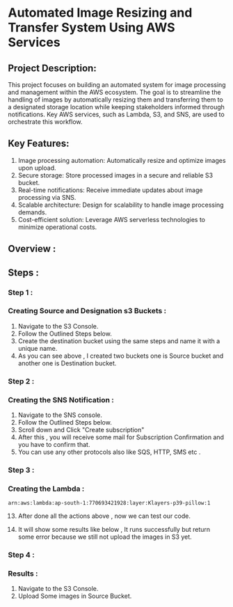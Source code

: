 # Automated Image Resizing and Transfer System Using AWS Services

## Project Description:
This project focuses on building an automated system for image processing and management within the AWS ecosystem. The goal is to streamline the handling of images by automatically resizing them and transferring them to a designated storage location while keeping stakeholders informed through notifications. Key AWS services, such as Lambda, S3, and SNS, are used to orchestrate this workflow.

## Key Features:
1. Image processing automation: Automatically resize and optimize images upon upload.
2. Secure storage: Store processed images in a secure and reliable S3 bucket.
3. Real-time notifications: Receive immediate updates about image processing via SNS.
4. Scalable architecture: Design for scalability to handle image processing demands.
5. Cost-efficient solution: Leverage AWS serverless technologies to minimize operational costs.

## Overview :
## Steps :
### Step 1 :
### Creating Source and Designation s3 Buckets :

1. Navigate to the S3 Console.
2. Follow the Outlined Steps below.
3. Create the destination bucket using the same steps and name it with a unique name.
4. As you can see above , I created two buckets one is Source bucket and another one is Destination bucket.

### Step 2 :
### Creating the SNS Notification :

1. Navigate to the SNS console.
2. Follow the Outlined Steps below.
3. Scroll down and Click "Create subscription" 
4. After this , you will receive some mail for Subscription Confirmation and you have to confirm that.<br>
5. You can use any other protocols also like SQS, HTTP, SMS etc .


### Step 3 :
### Creating the Lambda :

```
arn:aws:lambda:ap-south-1:770693421928:layer:Klayers-p39-pillow:1
```

13. After done all the actions above , now we can test our code.


14. It will show some results like below , It runs successfully but return some error because we still not upload the images in S3 yet.


### Step 4 :
### Results :

1. Navigate to the S3 Console.
2. Upload Some images in  Source Bucket.
